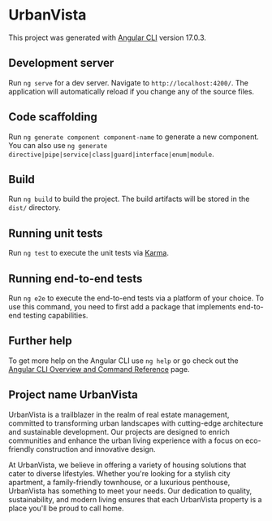 # UrbanVista

This project was generated with [Angular CLI](https://github.com/angular/angular-cli) version 17.0.3.

## Development server

Run `ng serve` for a dev server. Navigate to `http://localhost:4200/`. The application will automatically reload if you change any of the source files.

## Code scaffolding

Run `ng generate component component-name` to generate a new component. You can also use `ng generate directive|pipe|service|class|guard|interface|enum|module`.

## Build

Run `ng build` to build the project. The build artifacts will be stored in the `dist/` directory.

## Running unit tests

Run `ng test` to execute the unit tests via [Karma](https://karma-runner.github.io).

## Running end-to-end tests

Run `ng e2e` to execute the end-to-end tests via a platform of your choice. To use this command, you need to first add a package that implements end-to-end testing capabilities.

## Further help

To get more help on the Angular CLI use `ng help` or go check out the [Angular CLI Overview and Command Reference](https://angular.io/cli) page.

## Project name  UrbanVista
 UrbanVista is a trailblazer in the realm of real estate management, committed to transforming urban landscapes with cutting-edge architecture and sustainable development. Our projects are designed to enrich communities and enhance the urban living experience with a focus on eco-friendly construction and innovative design.

At UrbanVista, we believe in offering a variety of housing solutions that cater to diverse lifestyles. Whether you're looking for a stylish city apartment, a family-friendly townhouse, or a luxurious penthouse, UrbanVista has something to meet your needs. Our dedication to quality, sustainability, and modern living ensures that each UrbanVista property is a place you'll be proud to call home.

